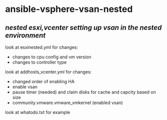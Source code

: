 # ansible-vsphere-vsan-nested
## _nested esxi,vcenter setting up vsan in the nested environment_

look at esxinested.yml for changes:
- changes to cpu config and vm version
- changes to controller type

look at addhosts_vcenter.yml for changes:
- changed order of enabling HA
- enable vsan
- pause timer (needed) and claim disks for cache and capcity based on size
- community.vmware.vmware_vmkernel (enabled vsan)


look at whatodo.txt for example
